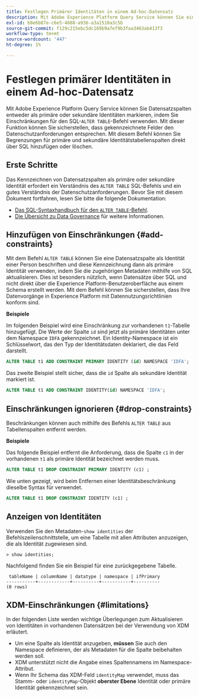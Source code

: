 ```yaml
---
title: Festlegen Primärer Identitäten in einem Ad-hoc-Datensatz
description: Mit Adobe Experience Platform Query Service können Sie eine Identität oder eine primäre Identität für Ad-hoc-Schema-Datensatzfelder direkt über den SQL-Befehl ALTER TABLE festlegen. In diesem Dokument wird erläutert, wie Sie mit dem Befehl ALTER TABLE eine primäre Identität oder eine sekundäre Identität festlegen können.
exl-id: b8e6b87e-c6e5-4688-a936-a3a1510a3c5b
source-git-commit: f129c215ebc5dc169b9a7ef9b3faa3463ab413f3
workflow-type: tm+mt
source-wordcount: '447'
ht-degree: 1%

---
```


# Festlegen primärer Identitäten in einem Ad-hoc-Datensatz

Mit Adobe Experience Platform Query Service können Sie Datensatzspalten entweder als primäre oder sekundäre Identitäten markieren, indem Sie Einschränkungen für den SQL-`ALTER TABLE`-Befehl verwenden. Mit dieser Funktion können Sie sicherstellen, dass gekennzeichnete Felder den Datenschutzanforderungen entsprechen. Mit diesem Befehl können Sie Begrenzungen für primäre und sekundäre Identitätstabellenspalten direkt über SQL hinzufügen oder löschen.

## Erste Schritte

Das Kennzeichnen von Datensatzspalten als primäre oder sekundäre Identität erfordert ein Verständnis des `ALTER TABLE` SQL-Befehls und ein gutes Verständnis der Datenschutzanforderungen. Bevor Sie mit diesem Dokument fortfahren, lesen Sie bitte die folgende Dokumentation:

* [Das SQL-Syntaxhandbuch für den `ALTER TABLE`-Befehl](../sql/syntax.md).
* [Die Übersicht zu Data Governance](../../data-governance/home.md) für weitere Informationen.

## Hinzufügen von Einschränkungen {#add-constraints}

Mit dem Befehl `ALTER TABLE` können Sie eine Datensatzspalte als Identität einer Person beschriften und diese Kennzeichnung dann als primäre Identität verwenden, indem Sie die zugehörigen Metadaten mithilfe von SQL aktualisieren. Dies ist besonders nützlich, wenn Datensätze über SQL und nicht direkt über die Experience Platform-Benutzeroberfläche aus einem Schema erstellt werden. Mit dem Befehl können Sie sicherstellen, dass Ihre Datenvorgänge in Experience Platform mit Datennutzungsrichtlinien konform sind.

**Beispiele**

Im folgenden Beispiel wird eine Einschränkung zur vorhandenen `t1`-Tabelle hinzugefügt. Die Werte der Spalte `id` sind jetzt als primäre Identitäten unter dem Namespace `IDFA` gekennzeichnet. Ein Identity-Namespace ist ein Schlüsselwort, das den Typ der Identitätsdaten deklariert, die das Feld darstellt.

```sql
ALTER TABLE t1 ADD CONSTRAINT PRIMARY IDENTITY (id) NAMESPACE 'IDFA';
```

Das zweite Beispiel stellt sicher, dass die `id` Spalte als sekundäre Identität markiert ist.

```sql
ALTER TABLE t1 ADD CONSTRAINT IDENTITY(id) NAMESPACE 'IDFA';
```

## Einschränkungen ignorieren {#drop-constraints}

Beschränkungen können auch mithilfe des Befehls `ALTER TABLE` aus Tabellenspalten entfernt werden.

**Beispiele**

Das folgende Beispiel entfernt die Anforderung, dass die Spalte `c1` in der vorhandenen `t1` als primäre Identität bezeichnet werden muss.

```sql
ALTER TABLE t1 DROP CONSTRAINT PRIMARY IDENTITY (c1) ;
```

Wie unten gezeigt, wird beim Entfernen einer Identitätsbeschränkung dieselbe Syntax für verwendet.

```sql
ALTER TABLE t1 DROP CONSTRAINT IDENTITY (c1) ;
```

## Anzeigen von Identitäten

Verwenden Sie den Metadaten-`show identities` der Befehlszeilenschnittstelle, um eine Tabelle mit allen Attributen anzuzeigen, die als Identität zugewiesen sind.

```shell
> show identities;
```

Nachfolgend finden Sie ein Beispiel für eine zurückgegebene Tabelle.

```console
 tableName | columnName | datatype | namespace | ifPrimary
-----------+------------+----------+-----------+----------
(0 rows)
```

## XDM-Einschränkungen {#limitations}

In der folgenden Liste werden wichtige Überlegungen zum Aktualisieren von Identitäten in vorhandenen Datensätzen bei der Verwendung von XDM erläutert.

* Um eine Spalte als Identität anzugeben, **müssen** Sie auch den Namespace definieren, der als Metadaten für die Spalte beibehalten werden soll.
* XDM unterstützt nicht die Angabe eines Spaltennamens im Namespace-Attribut.
* Wenn Ihr Schema das XDM-Feld `identityMap` verwendet, muss das Stamm- oder `identityMap`-Objekt **oberster Ebene** Identität oder primäre Identität gekennzeichnet sein.
